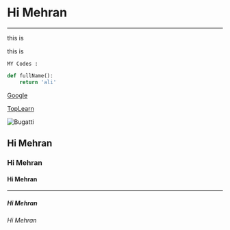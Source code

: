 
# Hi Mehran
___
this is 
<p>this is</p>

`MY Codes : `
```python
def fullName():
    return 'ali'
```
[Google](https://www.google.com)

[TopLearn](https://toplearn.com)

![Bugatti](https://myoctocat.com/assets/images/base-octocat.svg)


## Hi Mehran
### Hi Mehran
#### Hi Mehran
___
##### Hi Mehran
###### Hi Mehran

